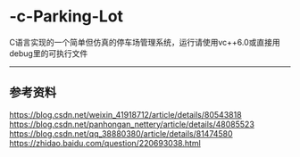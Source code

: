# -c-Parking-Lot
C语言实现的一个简单但仿真的停车场管理系统，运行请使用vc++6.0或直接用debug里的可执行文件
***
## 参考资料
https://blog.csdn.net/weixin_41918712/article/details/80543818</br>
https://blog.csdn.net/panhongan_nettery/article/details/48085523</br>
https://blog.csdn.net/qq_38880380/article/details/81474580</br>
https://zhidao.baidu.com/question/220693038.html</br>
